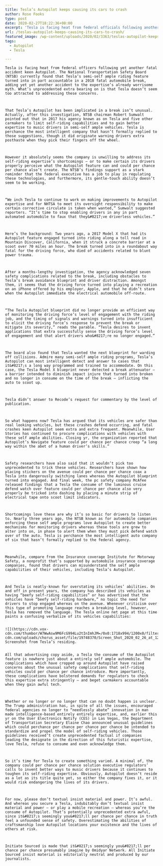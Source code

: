 ```yaml
---
title: Tesla’s Autopilot keeps causing its cars to crash
author: Rose Fooks
type: post
date: 2020-02-27T18:22:36+00:00
excerpt: 'Tesla is facing heat from federal officials following another fatal accident involving Autopilot. The National Transportation Safety Board (NTSB) recently found that Tesla’s semi-autonomous driving feature was partially to blame in a 2018 fatal car crash, adding yet another accident to the technology’s already worrisome record. What’s even more concerning is that Tesla doesn’t appear&hellip;'
url: /teslas-autopilot-keeps-causing-its-cars-to-crash/
featured_image: /wp-content/uploads/2020/02/3363/teslas-autopilot-keeps-causing-its-cars-to-crash.jpg
tags:
  - Autopilot
  - Tesla

---
```

  
    Tesla is facing heat from federal officers following yet another fatal accident keen Autopilot. The National Transportation Safety Board (NTSB) currently found that Tesla’s semi-self ample riding feature turned into in part accountable in a 2018 fatal automobile break, adding yet yet another accident to the expertise’s already worrisome myth. What’s unprecedented extra bearing on is that Tesla doesn’t seem too attracted to addressing these concerns.
  
  
  
    That Tesla’s Autopilot has been implicated in a break isn’t unusual. Actually, after this investigation, NTSB chairman Robert Sumwalt pointed out that in 2017 his agency known as on Tesla and five other carmakers to limit self-riding capabilities and to gain better expertise to music drivers in semi-self ample vehicles. Tesla is perchance the most intelligent company that hasn’t formally replied to those suggestions, though it did originate warning drivers extra posthaste when they pick their fingers off the wheel.
  
  
  
    However it absolutely seems the company is unwilling to address its self-riding expertise’s shortcomings — or to make certain its drivers properly perceive what the Autopilot feature can and could per chance per chance also’t create. The NTSB’s findings support as a stark reminder that the federal executive has a job to play in regulating these technologies, and furthermore, its gentle-touch ability doesn’t seem to be working.
  
  
  
    “We inch Tesla to continue to work on making improvements to Autopilot expertise and for NHTSA to meet its oversight responsibility to make certain corrective circulate is taken when wanted,” Sumwalt suggested reporters. “It’s time to stop enabling drivers in any in part automated automobile to faux that they&#8217;ve driverless vehicles.”
  
  
  
    Here’s the background: Two years ago, a 2017 Model X that had its Autopilot feature engaged turned into riding along a toll road in Mountain Discover, California, when it struck a concrete barrier at a scoot over 70 miles an hour. The break turned into in a roundabout way fatal for the driving force, who died of accidents related to blunt power trauma.
  
  
  
    After a months-lengthy investigation, the agency acknowledged seven safety complications related to the break, including obstacles to Tesla’s break avoidance blueprint and driver distraction. Amongst them, it seems that the driving force turned into playing a recreation on an iPhone offered by his employer, Apple, and that he didn’t stare when the Autopilot immediate the electrical automobile off-route.
  
  
  
    “The Tesla Autopilot blueprint did no longer provide an efficient way of monitoring the driving force’s level of engagement with the riding job, and the timing of signals and warnings turned into insufficient to elicit the driving force’s response to prevent the break or mitigate its severity,” reads the parable. “Tesla desires to invent applications that extra successfully sense the driving force’s level of engagement and that alert drivers who&#8217;re no longer engaged.”
  
  
  
    The board also found that Tesla wanted the next blueprint for warding off collisions. Admire many semi-self ample riding programs, Tesla’s Autopilot can most intelligent detect and answer to cases that it&#8217;s a long way programmed and trained to accommodate. On this case, the Tesla Model X blueprint never detected a break attenuator — a barrier intended to diminish impact injure that turned into broken and no longer in consume on the time of the break — inflicting the auto to scoot up.
  
  
  
    Tesla didn’t answer to Recode’s request for commentary by the level of publication.
  
  
  
    So what happens now? Tesla has argued that its vehicles are safer than real looking vehicles, but these crashes defend occurring, and fatal crashes keen Autopilot seem extra and extra frequent. Meanwhile, User Stories has continued to procure complications with vehicles with these self ample abilities. Closing yr, the organization reported that Autopilot’s Navigate feature could per chance per chance creep “a long way within the abet of a human driver’s skills.”
  
  
  
    Safety researchers have also said that it wouldn’t pick too unprecedented to trick these vehicles. Researchers have shown how placing stickers on the avenue could per chance per chance coax a Tesla into dangerously switching lanes whereas the Autopilot blueprint turned into engaged. And final week, the pc safety company McAfee released findings that a Tesla the consume of the luminous cruise defend watch over feature could per chance per chance also very properly be tricked into dashing by placing a minute strip of electrical tape onto scoot limit indicators.
  
  
  
    Shortcomings love these are why it’s so basic for drivers to listen to. Nearly three years ago, the NTSB known as for automobile companies enforcing these self ample programs love Autopilot to create better mechanisms for monitoring drivers whereas these tools are grew to alter into on, in phase to alert them when they must pick defend watch over of the auto. Tesla is perchance the most intelligent auto company of six that hasn’t formally replied to the federal agency.
  
  
  
    Meanwhile, compare from the Insurance coverage Institute for Motorway Safety, a nonprofit that’s supported by automobile insurance coverage companies, found that drivers can misunderstand the self ample capabilities of their vehicles, including Tesla’s Autopilot.
  
  
  
    And Tesla is neatly-known for overstating its vehicles’ abilities. On and off in present years, the company has described its vehicles as having “beefy self-riding capabilities” or has advertised that the vehicles have “beefy self-riding hardware,” no topic the need for drivers to stop engaged whereas on the avenue. Whenever criticism over this type of promoting language reaches a breaking level, however, Tesla has removed the language. The Tesla online net page at this time paints a confusing verbalize of its vehicles capabilities:
  
  
    ![](https://cdn.vox-cdn.com/thumbor/W7WwAsw9M6FcG994Lu2tInImhJM=/0x0:1718x994/1200x0/filters:focal(0x0:1718x994):no_upscale()/cdn.vox-cdn.com/uploads/chorus_asset/file/19748370/Screen_Shot_2020_02_26_at_12.52.53_PM.png)  Screenshot from Tesla’s residing.  
  
  
    All that advertising copy aside, a Tesla the consume of the Autopilot feature is nowhere just about a entirely self ample automobile. The complications which have cropped up around Autopilot have raised concerns about the unusual safety complications that self-riding vehicles could per chance per chance introduce. More importantly, these complications have bolstered demands for regulators to check this expertise extra stringently — and beget carmakers accountable when they gain awful tech.
  
  
  
    Whether or no longer or no longer that can no doubt happen is unclear. The Trump administration has, in spite of all the issues, encouraged federal agencies no longer to “needlessly abate” innovation in man made intelligence-based entirely entirely expertise, and, earlier this yr on the User Electronics Notify (CES) in Las Vegas, the Department of Transportation Secretary Elaine Chao announced unusual guidelines which could perchance per chance per chance per chance be intended to standardize and propel the model of self-riding vehicles. Those guidelines received’t create unprecedented factual if companies leading the designate in the direction of this futuristic expertise, love Tesla, refuse to consume and even acknowledge them.
  
  
  
    So it’s time for Tesla to create something varied. A minimal of, the company could per chance per chance solution executive regulators’ calls to invent better ways to music drivers because it continues to toughen its self-riding expertise. Obviously, Autopilot doesn’t reside as a lot as its title quite yet, so either the company fixes it, or it would risk endangering the lives of its drivers.
  
  
  
    For now, please don’t textual insist material and power. It’s awful. And whereas you secure a Tesla, indubitably don’t textual insist material and power — or play a mobile recreation — whereas you’re the consume of Autopilot. That’s potentially unprecedented extra awful, since it&#8217;s seemingly you&#8217;ll per chance per chance in truth feel a unfounded sense of safety. Overestimating the abilities of craftsmanship love Autopilot locations your existence and the lives of others at risk.
  
  
  
    Initiate Sourced is made that it&#8217;s seemingly you&#8217;ll per chance per chance presumably imagine by Omidyar Network. All Initiate Sourced insist material is editorially neutral and produced by our journalists.
  
  
  
  
